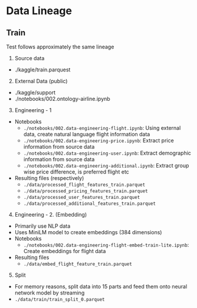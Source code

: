# Data Lineage

## Train

Test follows approximately the same lineage

1. Source data
  * ./kaggle/train.parquest

2. External Data (public)
  * ./kaggle/support
  * ./notebooks/002.ontology-airline.ipynb

3. Engineering - 1
  * Notebooks
    * `./notebooks/002.data-engineering-flight.ipynb`: Using external data, create natural language flight information data
    * `./notebooks/002.data-engineering-price.ipynb`: Extract price information from source data
    * `./notebooks/002.data-engineering-user.ipynb`: Extract demographic information from source data
    * `./notebooks/002.data-engineering-additional.ipynb`: Extract group wise price difference, is preferred flight etc
  * Resulting files (respectively)
    * `./data/processed_flight_features_train.parquet`
    * `./data/processed_pricing_features_train.parquet`
    * `./data/processed_user_features_train.parquet`
    * `./data/processed_additional_features_train.parquet`
4. Engineering - 2. (Embedding)
  * Primarily use NLP data
  * Uses MiniLM model to create embeddings (384 dimensions)
  * Notebooks
    * `./notebooks/002.data-engineering-flight-embed-train-lite.ipynb`: Create embeddings for flight data
  * Resulting files
    * `./data/embed_flight_feature_train.parquet`
5. Split
  * For memory reasons, split data into 15 parts and feed them onto neural network model by streaming
  * `./data/train/train_split_0.parquet`
